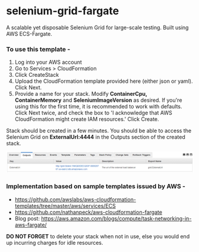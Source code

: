 # selenium-grid-fargate
A scalable yet disposable Selenium Grid for large-scale testing. Built using AWS ECS-Fargate.

### To use this template -

1. Log into your AWS account
2. Go to Services > CloudFormation
3. Click CreateStack
4. Upload the CloudFormation template provided here (either json or yaml). Click Next.
5. Provide a name for your stack. Modify **ContainerCpu, ContainerMemory** and **SeleniumImageVersion** as desired. If you're using this for the first time, it is recommended to work with defaults. Click Next twice, and check the box to 'I acknowledge that AWS CloudFormation might create IAM resources.' Click Create.

Stack should be created in a few minutes. You should be able to access the Selenium Grid on **ExternalUrl:4444** in the Outputs section of the created stack.


![external url for loadbalancer](images/external-url.png)


### Implementation based on sample templates issued by AWS - 

- https://github.com/awslabs/aws-cloudformation-templates/tree/master/aws/services/ECS
- https://github.com/nathanpeck/aws-cloudformation-fargate
- Blog post: https://aws.amazon.com/blogs/compute/task-networking-in-aws-fargate/

**DO NOT FORGET** to delete your stack when not in use, else you would end up incurring charges for idle resources.
